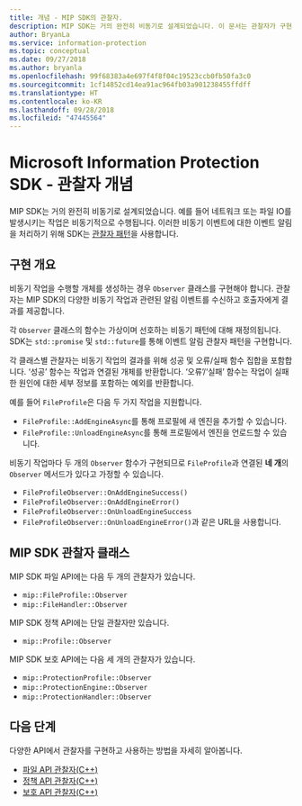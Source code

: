 ```yaml
---
title: 개념 - MIP SDK의 관찰자.
description: MIP SDK는 거의 완전히 비동기로 설계되었습니다. 이 문서는 관찰자가 구현되고 비동기에 사용되는 방법을 이해하는 데 도움이 됩니다.
author: BryanLa
ms.service: information-protection
ms.topic: conceptual
ms.date: 09/27/2018
ms.author: bryanla
ms.openlocfilehash: 99f68383a4e697f4f8f04c19523ccb0fb50fa3c0
ms.sourcegitcommit: 1cf14852cd14ea91ac964fb03a901238455ffdff
ms.translationtype: HT
ms.contentlocale: ko-KR
ms.lasthandoff: 09/28/2018
ms.locfileid: "47445564"
---
```

# <a name="microsoft-information-protection-sdk---observer-concepts"></a>Microsoft Information Protection SDK - 관찰자 개념

MIP SDK는 거의 완전히 비동기로 설계되었습니다. 예를 들어 네트워크 또는 파일 IO를 발생시키는 작업은 비동기적으로 수행됩니다. 이러한 비동기 이벤트에 대한 이벤트 알림을 처리하기 위해 SDK는 [관찰자 패턴](https://wikipedia.org/wiki/Observer_pattern)을 사용합니다. 

## <a name="implementation-overview"></a>구현 개요

비동기 작업을 수행할 개체를 생성하는 경우 `Observer` 클래스를 구현해야 합니다. 관찰자는 MIP SDK의 다양한 비동기 작업과 관련된 알림 이벤트를 수신하고 호출자에게 결과를 제공합니다.

각 `Observer` 클래스의 함수는 가상이며 선호하는 비동기 패턴에 대해 재정의됩니다. SDK는 `std::promise` 및 `std::future`를 통해 이벤트 알림 관찰자 패턴을 구현합니다.

각 클래스별 관찰자는 비동기 작업의 결과를 위해 성공 및 오류/실패 함수 집합을 포함합니다. ‘성공’ 함수는 작업과 연결된 개체를 반환합니다. ‘오류’/‘실패’ 함수는 작업이 실패한 원인에 대한 세부 정보를 포함하는 예외를 반환합니다.

예를 들어 `FileProfile`은 다음 두 가지 작업을 지원합니다. 

- `FileProfile::AddEngineAsync`를 통해 프로필에 새 엔진을 추가할 수 있습니다. 
- `FileProfile::UnloadEngineAsync`를 통해 프로필에서 엔진을 언로드할 수 있습니다.

비동기 작업마다 두 개의 `Observer` 함수가 구현되므로 `FileProfile`과 연결된 **네 개**의 `Observer` 메서드가 있다고 가정할 수 있습니다. 

- `FileProfileObserver::OnAddEngineSuccess()`
- `FileProfileObserver::OnAddEngineError()`
- `FileProfileObserver::OnUnloadEngineSuccess`
- `FileProfileObserver::OnUnloadEngineError()`과 같은 URL을 사용합니다. 

## <a name="mip-sdk-observer-classes"></a>MIP SDK 관찰자 클래스

MIP SDK 파일 API에는 다음 두 개의 관찰자가 있습니다.

* `mip::FileProfile::Observer`
* `mip::FileHandler::Observer`

MIP SDK 정책 API에는 단일 관찰자만 있습니다.

* `mip::Profile::Observer`

MIP SDK 보호 API에는 다음 세 개의 관찰자가 있습니다.

* `mip::ProtectionProfile::Observer`
* `mip::ProtectionEngine::Observer`
* `mip::ProtectionHandler::Observer`

## <a name="next-steps"></a>다음 단계

다양한 API에서 관찰자를 구현하고 사용하는 방법을 자세히 알아봅니다.

* [파일 API 관찰자(C++)](concept-async-observers-file-cpp.md)
* [정책 API 관찰자(C++)](concept-async-observers-policy-cpp.md)
* [보호 API 관찰자(C++)](concept-async-observers-protection-cpp.md)
